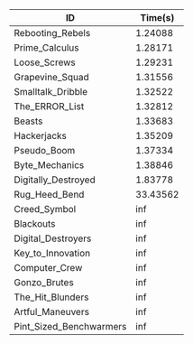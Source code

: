 |ID|Time(s)|
|-|-|
|Rebooting_Rebels|1.24088|
|Prime_Calculus|1.28171|
|Loose_Screws|1.29231|
|Grapevine_Squad|1.31556|
|Smalltalk_Dribble|1.32522|
|The_ERROR_List|1.32812|
|Beasts|1.33683|
|Hackerjacks|1.35209|
|Pseudo_Boom|1.37334|
|Byte_Mechanics|1.38846|
|Digitally_Destroyed|1.83778|
|Rug_Heed_Bend|33.43562|
|Creed_Symbol|inf|
|Blackouts|inf|
|Digital_Destroyers|inf|
|Key_to_Innovation|inf|
|Computer_Crew|inf|
|Gonzo_Brutes|inf|
|The_Hit_Blunders|inf|
|Artful_Maneuvers|inf|
|Pint_Sized_Benchwarmers|inf|
